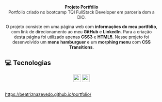 <p align="center">
  <strong>Projeto Portfólio</strong> <br> Portfolio criado no bootcamp TQI FullStack Developer em parceria dom a DIO.</p>
  <p align="center">O projeto consiste em uma página web com <strong>informações do meu portfólio</strong>, com link de direcionamento ao meu <strong>GitHub</strong> e <strong>LinkedIn</strong>.
  Para a criação desta página foi utilizado apenas <strong>CSS3</strong> e <strong>HTML5</strong>. Nesse projeto foi desenvolvido um <strong>menu hamburguer</strong> e um <strong>morphing menu</strong>
  com <strong>CSS Transitions</strong>.</p>

## 💻 Tecnologias 
<p align="center">
 <img src="https://img.shields.io/badge/HTML5-E34F26?style=for-the-badge&logo=html5&logoColor=white" height="25"/>
 <img src="https://img.shields.io/badge/CSS3-1572B6?style=for-the-badge&logo=css3&logoColor=white" height="25"/>
</p>
  
  ##


https://beatriznazevedo.github.io/portfolio/
